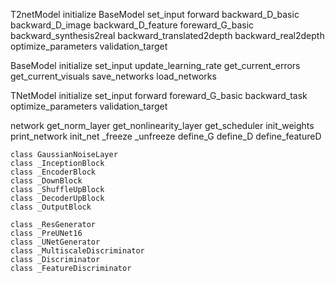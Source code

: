 T2netModel
	initialize
		BaseModel
	set_input
	forward
	backward_D_basic
	backward_D_image
	backward_D_feature
	foreward_G_basic
	backward_synthesis2real
	backward_translated2depth
	backward_real2depth
	optimize_parameters
	validation_target
	
BaseModel
	initialize
	set_input
	update_learning_rate
	get_current_errors
	get_current_visuals
	save_networks
	load_networks

TNetModel
	initialize
	set_input
	forward
	foreward_G_basic
	backward_task
	optimize_parameters
	validation_target

network
	get_norm_layer
	get_nonlinearity_layer
	get_scheduler
	init_weights
	print_network
	init_net
	_freeze
	_unfreeze
	define_G
	define_D
	define_featureD

	class GaussianNoiseLayer
	class _InceptionBlock
	class _EncoderBlock
	class _DownBlock
	class _ShuffleUpBlock
	class _DecoderUpBlock
	class _OutputBlock

	class _ResGenerator
	class _PreUNet16
	class _UNetGenerator
	class _MultiscaleDiscriminator
	class _Discriminator
	class _FeatureDiscriminator

